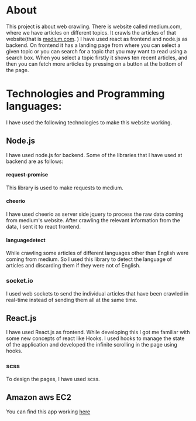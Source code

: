 # About
This project is about web crawling. There is website called medium.com, where we have articles on different topics. It
crawls the articles of that website(that is [medium.com](https://medium.com). )
I have used react as frontend and node.js as backend. On frontend it has a landing page from where you can select 
a given topic or you can search for a topic that you may want to read using a search box. When you select a topic 
firstly it shows ten recent articles, and then you can fetch more articles by pressing on a button at the bottom of the 
page.

# Technologies and Programming languages:
I have used the following technologies to make this website working.

## Node.js
I have used node.js for backend. Some of the libraries that I have used at backend are as follows:

#### request-promise
This library is used to make requests to medium.
#### cheerio
I have used cheerio as server side jquery to process the raw data coming from medium's website. After crawling the 
relevant information from the data, I sent it to react frontend.
#### languagedetect
While crawling some articles of different languages other than English were coming from medium. So I used this library 
to detect the language of articles and discarding them if they were not of English.
### socket.io
I used web sockets to send the individual articles that have been crawled in real-time instead of sending them all at the same time.

## React.js
I have used React.js as frontend. While developing this I got me familiar with some new concepts of react like Hooks. I used hooks 
to manage the state of the application and developed the infinite scrolling in the page using hooks.

### scss
To design the pages, I have used scss.

## Amazon aws EC2
You can find this app working [here](http://ec2-13-233-33-52.ap-south-1.compute.amazonaws.com)
